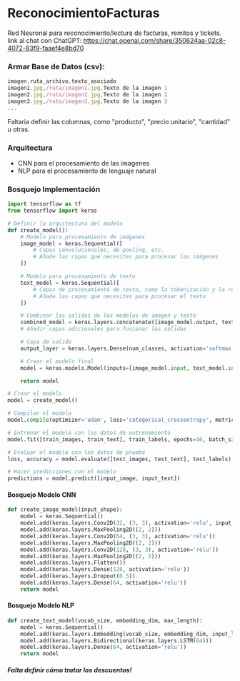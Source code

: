 # ReconocimientoFacturas
Red Neuronal para reconocimiento/lectura de facturas, remitos y tickets.
<br>
link al chat con ChatGPT: https://chat.openai.com/share/350624aa-02c8-4072-83f9-faaef4e8bd70

### Armar Base de Datos (csv):

```javascript
imagen,ruta_archivo,texto_asociado
imagen1.jpg,/ruta/imagen1.jpg,Texto de la imagen 1
imagen2.jpg,/ruta/imagen2.jpg,Texto de la imagen 2
imagen3.jpg,/ruta/imagen3.jpg,Texto de la imagen 3
...
```
Faltaria definir las columnas, como "producto", "precio unitario", "cantidad" u otras.

### Arquitectura 
- CNN para el procesamiento de las imagenes
- NLP para el procesamiento de lenguaje natural

### Bosquejo Implementación
```python
import tensorflow as tf
from tensorflow import keras

# Definir la arquitectura del modelo
def create_model():
    # Modelo para procesamiento de imágenes
    image_model = keras.Sequential([
        # Capas convolucionales, de pooling, etc.
        # Añade las capas que necesites para procesar las imágenes
    ])

    # Modelo para procesamiento de texto
    text_model = keras.Sequential([
        # Capas de procesamiento de texto, como la tokenización y la representación de palabras
        # Añade las capas que necesites para procesar el texto
    ])

    # Combinar las salidas de los modelos de imagen y texto
    combined_model = keras.layers.concatenate([image_model.output, text_model.output])
    # Añadir capas adicionales para fusionar las salidas

    # Capa de salida
    output_layer = keras.layers.Dense(num_classes, activation='softmax')(combined_model)

    # Crear el modelo final
    model = keras.models.Model(inputs=[image_model.input, text_model.input], outputs=output_layer)

    return model

# Crear el modelo
model = create_model()

# Compilar el modelo
model.compile(optimizer='adam', loss='categorical_crossentropy', metrics=['accuracy'])

# Entrenar el modelo con los datos de entrenamiento
model.fit([train_images, train_text], train_labels, epochs=10, batch_size=32)

# Evaluar el modelo con los datos de prueba
loss, accuracy = model.evaluate([test_images, test_text], test_labels)

# Hacer predicciones con el modelo
predictions = model.predict([input_image, input_text])
```

#### Bosquejo Modelo CNN
```python
def create_image_model(input_shape):
    model = keras.Sequential()
    model.add(keras.layers.Conv2D(32, (3, 3), activation='relu', input_shape=input_shape))
    model.add(keras.layers.MaxPooling2D((2, 2)))
    model.add(keras.layers.Conv2D(64, (3, 3), activation='relu'))
    model.add(keras.layers.MaxPooling2D((2, 2)))
    model.add(keras.layers.Conv2D(128, (3, 3), activation='relu'))
    model.add(keras.layers.MaxPooling2D((2, 2)))
    model.add(keras.layers.Flatten())
    model.add(keras.layers.Dense(128, activation='relu'))
    model.add(keras.layers.Dropout(0.5))
    model.add(keras.layers.Dense(64, activation='relu'))
    return model
```

#### Bosquejo Modelo NLP
```python
def create_text_model(vocab_size, embedding_dim, max_length):
    model = keras.Sequential()
    model.add(keras.layers.Embedding(vocab_size, embedding_dim, input_length=max_length))
    model.add(keras.layers.Bidirectional(keras.layers.LSTM(64)))
    model.add(keras.layers.Dense(64, activation='relu'))
    return model
```

##### Falta definir cómo tratar los descuentos!
